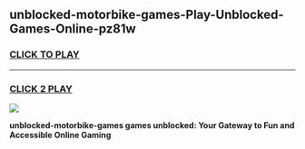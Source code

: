 
## unblocked-motorbike-games-Play-Unblocked-Games-Online-pz81w
<h3>
<a href="https://premium76.site?title=unblocked-motorbike-games&ref=25A">CLICK TO PLAY</a></h3>
<hr>

<h3>
<a href="https://premium76.site?title=unblocked-motorbike-games&ref=25A">CLICK 2 PLAY</a>
  
</h3>

<a href="https://premium76.site?title=unblocked-motorbike-games&ref=25A"><img src="https://clearcache.store/games.png"></a>


**unblocked-motorbike-games games unblocked: Your Gateway to Fun and Accessible Online Gaming**
